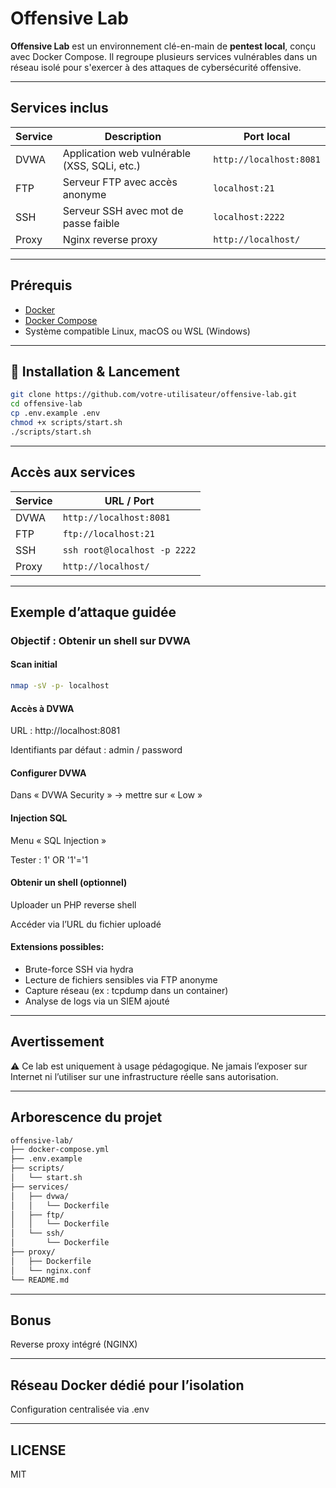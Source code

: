 # Offensive Lab

**Offensive Lab** est un environnement clé-en-main de **pentest local**, conçu avec Docker Compose. Il regroupe plusieurs services vulnérables dans un réseau isolé pour s'exercer à des attaques de cybersécurité offensive.

---

## Services inclus

| Service   | Description                                  | Port local     |
|-----------|----------------------------------------------|----------------|
| DVWA      | Application web vulnérable (XSS, SQLi, etc.) | `http://localhost:8081` |
| FTP       | Serveur FTP avec accès anonyme               | `localhost:21` |
| SSH       | Serveur SSH avec mot de passe faible         | `localhost:2222` |
| Proxy     | Nginx reverse proxy                          | `http://localhost/` |

---

## Prérequis

- [Docker](https://docs.docker.com/get-docker/)
- [Docker Compose](https://docs.docker.com/compose/install/)
- Système compatible Linux, macOS ou WSL (Windows)

---

## 🚀 Installation & Lancement

```bash
git clone https://github.com/votre-utilisateur/offensive-lab.git
cd offensive-lab
cp .env.example .env
chmod +x scripts/start.sh
./scripts/start.sh
```

---

## Accès aux services

| Service   | URL / Port    |
|-----------|----------------|
| DVWA      | `http://localhost:8081` |
| FTP       | `ftp://localhost:21` |
| SSH       | `ssh root@localhost -p 2222` |
| Proxy     | `http://localhost/` |

---

## Exemple d’attaque guidée
### Objectif : Obtenir un shell sur DVWA

#### Scan initial
```bash
nmap -sV -p- localhost
```
#### Accès à DVWA

URL : http://localhost:8081

Identifiants par défaut : admin / password

#### Configurer DVWA

Dans « DVWA Security » → mettre sur « Low »

#### Injection SQL

Menu « SQL Injection »

Tester : 1' OR '1'='1

#### Obtenir un shell (optionnel)

Uploader un PHP reverse shell

Accéder via l’URL du fichier uploadé

#### Extensions possibles:

- Brute-force SSH via hydra
- Lecture de fichiers sensibles via FTP anonyme
- Capture réseau (ex : tcpdump dans un container)
- Analyse de logs via un SIEM ajouté

---

## Avertissement

⚠️ Ce lab est uniquement à usage pédagogique. Ne jamais l’exposer sur Internet ni l’utiliser sur une infrastructure réelle sans autorisation.

---

## Arborescence du projet

```bash
offensive-lab/
├── docker-compose.yml
├── .env.example
├── scripts/
│   └── start.sh
├── services/
│   ├── dvwa/
│   │   └── Dockerfile
│   ├── ftp/
│   │   └── Dockerfile
│   └── ssh/
│       └── Dockerfile
├── proxy/
│   ├── Dockerfile
│   └── nginx.conf
└── README.md
```
---

## Bonus

Reverse proxy intégré (NGINX)

---

## Réseau Docker dédié pour l’isolation

Configuration centralisée via .env

---

## LICENSE

MIT
